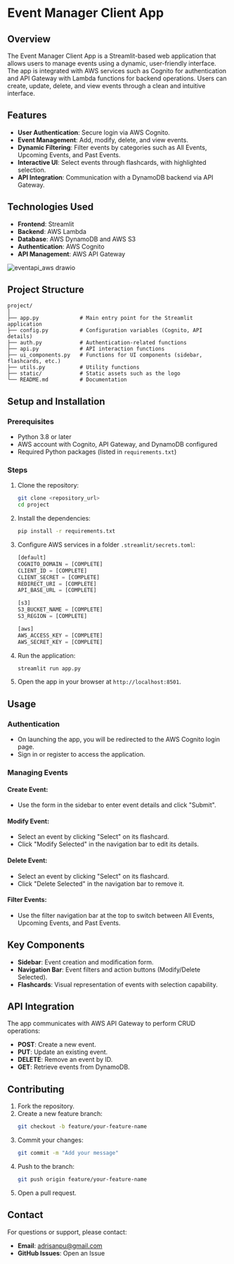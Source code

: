# Event Manager Client App

## Overview

The Event Manager Client App is a Streamlit-based web application that allows users to manage events using a dynamic, user-friendly interface. The app is integrated with AWS services such as Cognito for authentication and API Gateway with Lambda functions for backend operations. Users can create, update, delete, and view events through a clean and intuitive interface.

## Features

- **User Authentication**: Secure login via AWS Cognito.
- **Event Management**: Add, modify, delete, and view events.
- **Dynamic Filtering**: Filter events by categories such as All Events, Upcoming Events, and Past Events.
- **Interactive UI**: Select events through flashcards, with highlighted selection.
- **API Integration**: Communication with a DynamoDB backend via API Gateway.

## Technologies Used

- **Frontend**: Streamlit
- **Backend**: AWS Lambda
- **Database**: AWS DynamoDB and AWS S3
- **Authentication**: AWS Cognito
- **API Management**: AWS API Gateway
  
![eventapi_aws drawio](https://github.com/user-attachments/assets/28baadc8-428e-4aad-ba19-82d3cb30904b)

## Project Structure
```
project/
│
├── app.py             # Main entry point for the Streamlit application
├── config.py          # Configuration variables (Cognito, API details)
├── auth.py            # Authentication-related functions
├── api.py             # API interaction functions
├── ui_components.py   # Functions for UI components (sidebar, flashcards, etc.)
├── utils.py           # Utility functions
├── static/            # Static assets such as the logo
└── README.md          # Documentation
```

## Setup and Installation

### Prerequisites

- Python 3.8 or later
- AWS account with Cognito, API Gateway, and DynamoDB configured
- Required Python packages (listed in `requirements.txt`)

### Steps

1. Clone the repository:
    ```sh
    git clone <repository_url>
    cd project
    ```

2. Install the dependencies:
    ```sh
    pip install -r requirements.txt
    ```

3. Configure AWS services in a folder `.streamlit/secrets.toml`:
    ```python
    [default]
    COGNITO_DOMAIN = [COMPLETE]
    CLIENT_ID = [COMPLETE]
    CLIENT_SECRET = [COMPLETE]
    REDIRECT_URI = [COMPLETE]
    API_BASE_URL = [COMPLETE]
    
    [s3]
    S3_BUCKET_NAME = [COMPLETE]
    S3_REGION = [COMPLETE]
    
    [aws]
    AWS_ACCESS_KEY = [COMPLETE]
    AWS_SECRET_KEY = [COMPLETE]
    ```

4. Run the application:
    ```sh
    streamlit run app.py
    ```

5. Open the app in your browser at `http://localhost:8501`.

## Usage

### Authentication

- On launching the app, you will be redirected to the AWS Cognito login page.
- Sign in or register to access the application.

### Managing Events

#### Create Event:

- Use the form in the sidebar to enter event details and click "Submit".

#### Modify Event:

- Select an event by clicking "Select" on its flashcard.
- Click "Modify Selected" in the navigation bar to edit its details.

#### Delete Event:

- Select an event by clicking "Select" on its flashcard.
- Click "Delete Selected" in the navigation bar to remove it.

#### Filter Events:

- Use the filter navigation bar at the top to switch between All Events, Upcoming Events, and Past Events.

## Key Components

- **Sidebar**: Event creation and modification form.
- **Navigation Bar**: Event filters and action buttons (Modify/Delete Selected).
- **Flashcards**: Visual representation of events with selection capability.

## API Integration

The app communicates with AWS API Gateway to perform CRUD operations:

- **POST**: Create a new event.
- **PUT**: Update an existing event.
- **DELETE**: Remove an event by ID.
- **GET**: Retrieve events from DynamoDB.

## Contributing

1. Fork the repository.
2. Create a new feature branch:
    ```sh
    git checkout -b feature/your-feature-name
    ```
3. Commit your changes:
    ```sh
    git commit -m "Add your message"
    ```
4. Push to the branch:
    ```sh
    git push origin feature/your-feature-name
    ```
5. Open a pull request.


## Contact

For questions or support, please contact:

- **Email**: adrisanpu@gmail.com
- **GitHub Issues**: Open an Issue
